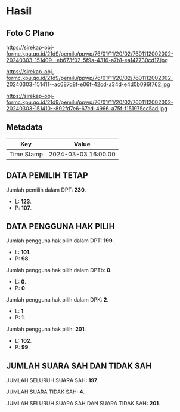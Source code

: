 # Hasil

## Foto C Plano

https://sirekap-obj-formc.kpu.go.id/21d9/pemilu/ppwp/76/01/11/20/02/7601112002002-20240303-151409--eb673f02-5f9a-4316-a7b1-ea147730cd17.jpg

https://sirekap-obj-formc.kpu.go.id/21d9/pemilu/ppwp/76/01/11/20/02/7601112002002-20240303-151411--ac687d8f-e06f-42cd-a34d-e4d0b096f762.jpg

https://sirekap-obj-formc.kpu.go.id/21d9/pemilu/ppwp/76/01/11/20/02/7601112002002-20240303-151410--892fd7e6-67cd-4966-a75f-f151975cc5ad.jpg


## Metadata

| Key        | Value               |
| ---------- | ------------------- |
| Time Stamp | 2024-03-03 16:00:00 |


## DATA PEMILIH TETAP

Jumlah pemilih dalam DPT: **230**.
 * L: **123**.
 * P: **107**.

## DATA PENGGUNA HAK PILIH

Jumlah pengguna hak pilih dalam DPT: **199**.
 * L: **101**.
 * P: **98**.

Jumlah pengguna hak pilih dalam DPTb: **0**.
 * L: **0**.
 * P: **0**.

Jumlah pengguna hak pilih dalam DPK: **2**.
 * L: **1**.
 * P: **1**.

Jumlah pengguna hak pilih: **201**.
 * L: **102**.
 * P: **99**.

## JUMLAH SUARA SAH DAN TIDAK SAH

JUMLAH SELURUH SUARA SAH: **197**.

JUMLAH SUARA TIDAK SAH: **4**.

JUMLAH SELURUH SUARA SAH DAN SUARA TIDAK SAH: **201**.


